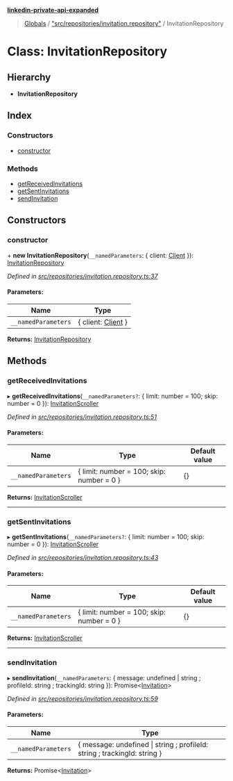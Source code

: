 **[linkedin-private-api-expanded](../README.md)**

> [Globals](../globals.md) / ["src/repositories/invitation.repository"](../modules/_src_repositories_invitation_repository_.md) / InvitationRepository

# Class: InvitationRepository

## Hierarchy

* **InvitationRepository**

## Index

### Constructors

* [constructor](_src_repositories_invitation_repository_.invitationrepository.md#constructor)

### Methods

* [getReceivedInvitations](_src_repositories_invitation_repository_.invitationrepository.md#getreceivedinvitations)
* [getSentInvitations](_src_repositories_invitation_repository_.invitationrepository.md#getsentinvitations)
* [sendInvitation](_src_repositories_invitation_repository_.invitationrepository.md#sendinvitation)

## Constructors

### constructor

\+ **new InvitationRepository**(`__namedParameters`: { client: [Client](_src_core_client_.client.md)  }): [InvitationRepository](_src_repositories_invitation_repository_.invitationrepository.md)

*Defined in [src/repositories/invitation.repository.ts:37](https://github.com/khanhtranngoccva/linkedin-private-api/blob/e33dfd5/src/repositories/invitation.repository.ts#L37)*

#### Parameters:

Name | Type |
------ | ------ |
`__namedParameters` | { client: [Client](_src_core_client_.client.md)  } |

**Returns:** [InvitationRepository](_src_repositories_invitation_repository_.invitationrepository.md)

## Methods

### getReceivedInvitations

▸ **getReceivedInvitations**(`__namedParameters?`: { limit: number = 100; skip: number = 0 }): [InvitationScroller](_src_scrollers_invitation_scroller_.invitationscroller.md)

*Defined in [src/repositories/invitation.repository.ts:51](https://github.com/khanhtranngoccva/linkedin-private-api/blob/e33dfd5/src/repositories/invitation.repository.ts#L51)*

#### Parameters:

Name | Type | Default value |
------ | ------ | ------ |
`__namedParameters` | { limit: number = 100; skip: number = 0 } | {} |

**Returns:** [InvitationScroller](_src_scrollers_invitation_scroller_.invitationscroller.md)

___

### getSentInvitations

▸ **getSentInvitations**(`__namedParameters?`: { limit: number = 100; skip: number = 0 }): [InvitationScroller](_src_scrollers_invitation_scroller_.invitationscroller.md)

*Defined in [src/repositories/invitation.repository.ts:43](https://github.com/khanhtranngoccva/linkedin-private-api/blob/e33dfd5/src/repositories/invitation.repository.ts#L43)*

#### Parameters:

Name | Type | Default value |
------ | ------ | ------ |
`__namedParameters` | { limit: number = 100; skip: number = 0 } | {} |

**Returns:** [InvitationScroller](_src_scrollers_invitation_scroller_.invitationscroller.md)

___

### sendInvitation

▸ **sendInvitation**(`__namedParameters`: { message: undefined \| string ; profileId: string ; trackingId: string  }): Promise<[Invitation](../interfaces/_src_entities_invitation_entity_.invitation.md)\>

*Defined in [src/repositories/invitation.repository.ts:59](https://github.com/khanhtranngoccva/linkedin-private-api/blob/e33dfd5/src/repositories/invitation.repository.ts#L59)*

#### Parameters:

Name | Type |
------ | ------ |
`__namedParameters` | { message: undefined \| string ; profileId: string ; trackingId: string  } |

**Returns:** Promise<[Invitation](../interfaces/_src_entities_invitation_entity_.invitation.md)\>
